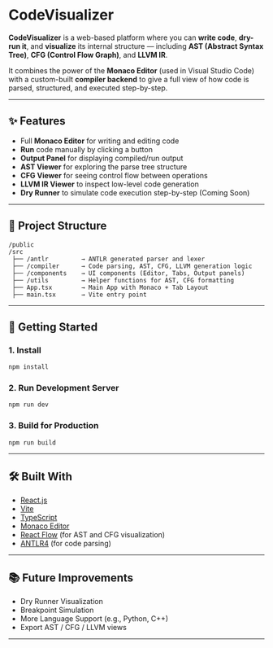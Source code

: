 
# CodeVisualizer

**CodeVisualizer** is a web-based platform where you can **write code**, **dry-run it**, and **visualize** its internal structure — including **AST (Abstract Syntax Tree)**, **CFG (Control Flow Graph)**, and **LLVM IR**.

It combines the power of the **Monaco Editor** (used in Visual Studio Code) with a custom-built **compiler backend** to give a full view of how code is parsed, structured, and executed step-by-step.

---

## ✨ Features

- Full **Monaco Editor** for writing and editing code
- **Run** code manually by clicking a button
- **Output Panel** for displaying compiled/run output
- **AST Viewer** for exploring the parse tree structure
- **CFG Viewer** for seeing control flow between operations
- **LLVM IR Viewer** to inspect low-level code generation
- **Dry Runner** to simulate code execution step-by-step (Coming Soon)

---

## 📂 Project Structure

```
/public
/src
 ├── /antlr         → ANTLR generated parser and lexer
 ├── /compiler      → Code parsing, AST, CFG, LLVM generation logic
 ├── /components    → UI components (Editor, Tabs, Output panels)
 ├── /utils         → Helper functions for AST, CFG formatting
 ├── App.tsx        → Main App with Monaco + Tab Layout
 ├── main.tsx       → Vite entry point
```

---

## 🚀 Getting Started

### 1. Install

```bash
npm install
```

### 2. Run Development Server

```bash
npm run dev
```

### 3. Build for Production

```bash
npm run build
```

---

## 🛠️ Built With

- [React.js](https://react.dev/)
- [Vite](https://vitejs.dev/)
- [TypeScript](https://www.typescriptlang.org/)
- [Monaco Editor](https://microsoft.github.io/monaco-editor/)
- [React Flow](https://reactflow.dev/) (for AST and CFG visualization)
- [ANTLR4](https://www.antlr.org/) (for code parsing)

---

## 📚 Future Improvements

- Dry Runner Visualization
- Breakpoint Simulation
- More Language Support (e.g., Python, C++)
- Export AST / CFG / LLVM views

---

